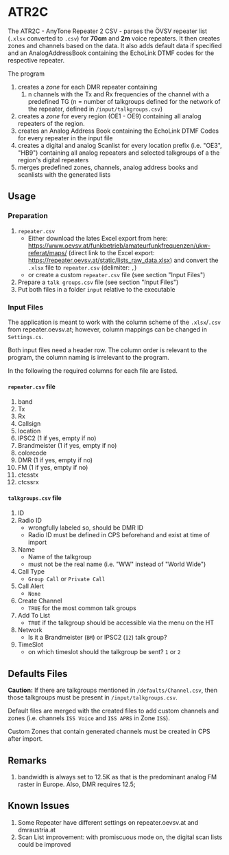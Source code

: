 # ATR2C

The ATR2C - AnyTone Repeater 2 CSV - parses the ÖVSV repeater list (`.xlsx` converted to `.csv`) for **70cm** and **2m** voice repeaters. It then creates zones and channels based on the data. It also adds default data if specified and an AnalogAddressBook containing the EchoLink DTMF codes for the respective repeater. 

The program
1. creates a *zone* for each DMR repeater containing
   1. n channels with the Tx and Rx frequencies of the channel with a predefined TG (n = number of talkgroups defined for the network of the repeater, defined in `/input/talkgroups.csv`)
2. creates a *zone* for every region (OE1 - OE9) containing all analog repeaters of the region.
3. creates an Analog Address Book containing the EchoLink DTMF Codes for every repeater in the input file
4. creates a digital and analog Scanlist for every location prefix (i.e. "OE3", "HB9") containing all analog repeaters and selected talkgroups of a the region's digital repeaters
5. merges predefined zones, channels, analog address books and scanlists with the generated lists

## Usage

### Preparation

1. `repeater.csv`
	- Either download the lates Excel export from here: https://www.oevsv.at/funkbetrieb/amateurfunkfrequenzen/ukw-referat/maps/ (direct link to the Excel export: https://repeater.oevsv.at/static/lists_raw_data.xlsx) and convert the `.xlsx` file to `repeater.csv` (delimiter: `,`)
	- or create a custom `repeater.csv`  file (see section "Input Files")
2. Prepare a `talk groups.csv` file (see section "Input Files")
3. Put both files in a folder `input` relative to the executable 

### Input Files

The application is meant to work with the column scheme of the `.xlsx`/`.csv` from repeater.oevsv.at; however, column mappings can be changed in `Settings.cs`.

Both input files need a header row. The column order is relevant to the program, the column naming is irrelevant to the program.

In the following the required columns for each file are listed.

#### `repeater.csv` file

1. band
2. Tx
3. Rx
4. Callsign
5. location
6. IPSC2 (1 if yes, empty if no)
7. Brandmeister (1 if yes, empty if no)
8. colorcode
9. DMR (1 if yes, empty if no)
10. FM (1 if yes, empty if no)
11. ctcsstx
12. ctcssrx

#### `talkgroups.csv` file

1. ID
2. Radio ID
	- wrongfully labeled so, should be DMR ID
	- Radio ID must be defined in CPS beforehand and exist at time of import
3. Name
	- Name of the talkgroup
	- must not be the real name (i.e. "WW" instead of "World Wide")
4. Call Type
	- `Group Call` or `Private Call`
5. Call Alert
	- `None`
6. Create Channel
	- `TRUE` for the most common talk groups
7. Add To List
	- `TRUE` if the talkgroup should be accessible via the menu on the HT
8. Network
	- Is it a Brandmeister (`BM`) or IPSC2 (`I2`) talk group?
9. TimeSlot
	- on which timeslot should the talkgroup be sent? `1` or `2`

## Defaults Files

**Caution:** If there are talkgroups mentioned in `/defaults/Channel.csv`, then those talkgroups must be present in `/input/talkgroups.csv`.

Default files are merged with the created files to add custom channels and zones (i.e. channels `ISS Voice` and `ISS APRS` in Zone `ISS`).

Custom Zones that contain generated channels must be created in CPS after import.

## Remarks

1. bandwidth is always set to 12.5K as that is the predominant analog FM raster in Europe. Also, DMR requires 12.5;

## Known Issues

1. Some Repeater have different settings on repeater.oevsv.at and dmraustria.at
2. Scan List improvement: with promiscuous mode on, the digital scan lists could be improved